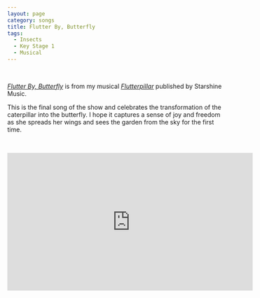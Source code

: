 ```yaml
---
layout: page
category: songs
title: Flutter By, Butterfly
tags:
  - Insects
  - Key Stage 1
  - Musical
---
```


&nbsp;

[*Flutter By, Butterfly*](https://www.starshine.co.uk/flutterpillar) is from my musical [*Flutterpillar*](https://www.starshine.co.uk/flutterpillar) published by Starshine Music. 

This is the final song of the show and celebrates the transformation of the caterpillar into the butterfly. I hope it captures a sense of joy and freedom as she spreads her wings and sees the garden from the sky for the first time.

&nbsp;

<iframe width="560" height="315" src="https://www.youtube.com/embed/rDmqm9E9hMg" frameborder="0" allow="accelerometer; autoplay; clipboard-write; encrypted-media; gyroscope; picture-in-picture" allowfullscreen></iframe>

&nbsp;